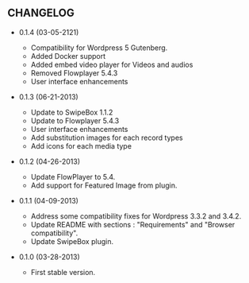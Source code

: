 CHANGELOG
---------

* 0.1.4 (03-05-2121)

  * Compatibility for Wordpress 5 Gutenberg. 
  * Added Docker support
  * Added embed video player for Videos and audios 
  * Removed Flowplayer 5.4.3
  * User interface enhancements
  


* 0.1.3 (06-21-2013)

  * Update to SwipeBox 1.1.2
  * Update to Flowplayer 5.4.3
  * User interface enhancements
  * Add substitution images for each record types
  * Add icons for each media type

* 0.1.2 (04-26-2013)

  * Update FlowPlayer to 5.4.
  * Add support for Featured Image from plugin.

* 0.1.1 (04-09-2013)

  * Address some compatibility fixes for Wordpress 3.3.2 and 3.4.2.
  * Update README with sections : "Requirements" and "Browser compatibility".
  * Update SwipeBox plugin.

* 0.1.0 (03-28-2013)

  * First stable version.
